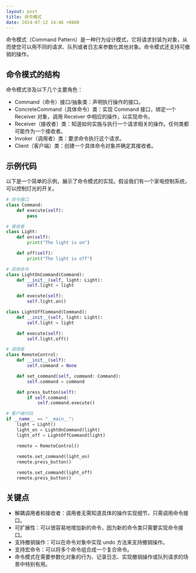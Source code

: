 ```yaml
---
layout: post
title: 命令模式
date: 2024-07-12 14:46 +0800
---
```

命令模式（Command Pattern）是一种行为设计模式，它将请求封装为对象，从而使您可以用不同的请求、队列或者日志来参数化其他对象。命令模式还支持可撤销的操作。

## 命令模式的结构
命令模式涉及以下几个主要角色：

* Command（命令）接口/抽象类：声明执行操作的接口。
* ConcreteCommand（具体命令）类：实现 Command 接口，绑定一个 Receiver 对象，调用 Receiver 中相应的操作，以实现命令。
* Receiver（接收者）类：知道如何实施与执行一个请求相关的操作。任何类都可能作为一个接收者。
* Invoker（调用者）类：要求命令执行这个请求。
* Client（客户端）类：创建一个具体命令对象并确定其接收者。

## 示例代码
以下是一个简单的示例，展示了命令模式的实现。假设我们有一个家电控制系统，可以控制灯光的开关。

```python
# 命令接口
class Command:
    def execute(self):
        pass

# 接收者
class Light:
    def on(self):
        print("The light is on")

    def off(self):
        print("The light is off")

# 具体命令
class LightOnCommand(Command):
    def __init__(self, light: Light):
        self.light = light

    def execute(self):
        self.light.on()

class LightOffCommand(Command):
    def __init__(self, light: Light):
        self.light = light

    def execute(self):
        self.light.off()

# 调用者
class RemoteControl:
    def __init__(self):
        self.command = None

    def set_command(self, command: Command):
        self.command = command

    def press_button(self):
        if self.command:
            self.command.execute()

# 客户端代码
if __name__ == "__main__":
    light = Light()
    light_on = LightOnCommand(light)
    light_off = LightOffCommand(light)

    remote = RemoteControl()
    
    remote.set_command(light_on)
    remote.press_button()

    remote.set_command(light_off)
    remote.press_button()
```
## 关键点
* 解耦调用者和接收者：调用者无需知道具体的操作实现细节，只需调用命令接口。
* 可扩展性：可以很容易地增加新的命令，因为新的命令类只需要实现命令接口。
* 支持撤销操作：可以在命令对象中实现 undo 方法来支持撤销操作。
* 支持宏命令：可以将多个命令组合成一个复合命令。
* 命令模式在需要参数化对象的行为、记录日志、实现撤销操作或队列请求的场景中特别有用。

